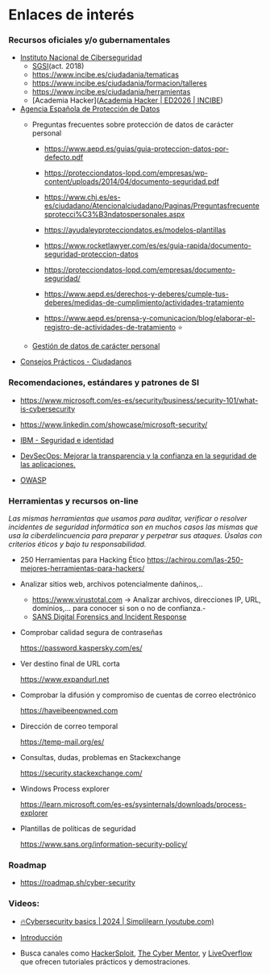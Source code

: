 # Enlaces de interés

### Recursos oficiales y/o gubernamentales

- [Instituto Nacional de Ciberseguridad](https://www.incibe.es/ciudadania)
  - [SGSI](https://www.youtube.com/playlist?list=PLr5GsywSn9d9By1wgN9CO0XrKtpVUwK_T)(act. 2018)
  - https://www.incibe.es/ciudadania/tematicas
  - https://www.incibe.es/ciudadania/formacion/talleres
  - https://www.incibe.es/ciudadania/herramientas
  - [Academia Hacker]([Academia Hacker | ED2026 | INCIBE](https://www.incibe.es/ed2026/talento-hacker/academia-hacker))
- [Agencia Española de Protección de Datos](https://www.aepd.es/)
  - Preguntas frecuentes sobre protección de datos de carácter personal

    - https://www.aepd.es/guias/guia-proteccion-datos-por-defecto.pdf
    - https://protecciondatos-lopd.com/empresas/wp-content/uploads/2014/04/documento-seguridad.pdf

    - https://www.chj.es/es-es/ciudadano/Atencionalciudadano/Paginas/Preguntasfrecuentesprotecci%C3%B3ndatospersonales.aspx
    - https://ayudaleyprotecciondatos.es/modelos-plantillas
    - https://www.rocketlawyer.com/es/es/guia-rapida/documento-seguridad-proteccion-datos
    - https://protecciondatos-lopd.com/empresas/documento-seguridad/
    - https://www.aepd.es/derechos-y-deberes/cumple-tus-deberes/medidas-de-cumplimiento/actividades-tratamiento
    - https://www.aepd.es/prensa-y-comunicacion/blog/elaborar-el-registro-de-actividades-de-tratamiento :star:
  - [Gestión de datos de carácter personal](https://ayudaleyprotecciondatos.es)
- [Consejos Prácticos - Ciudadanos](https://usuariosteleco.mineco.gob.es/te-interesa/consejos-practicos/Paginas/consejos-practicos.aspx)​​

### Recomendaciones, estándares y patrones de SI

- https://www.microsoft.com/es-es/security/business/security-101/what-is-cybersecurity

- https://www.linkedin.com/showcase/microsoft-security/
- [IBM - Seguridad e identidad](https://www.ibm.com/mx-es/think/security)

- [DevSecOps: Mejorar la transparencia y la confianza en la seguridad de las aplicaciones.](https://www.devsecops.org/)

- [OWASP](https://owasp.org/)


### Herramientas y recursos on-line

*Las mismas herramientas que usamos para auditar, verificar o resolver incidentes de seguridad informática son en muchos casos las mismas que usa la ciberdelincuencia para preparar y perpetrar sus ataques. Úsalas con criterios éticos y bajo tu responsabilidad.*

- 250 Herramientas para Hacking Ético
  https://achirou.com/las-250-mejores-herramientas-para-hackers/

- Analizar sitios web, archivos potencialmente dañinos,..

  - https://www.virustotal.com   &rarr; Analizar archivos, direcciones IP, URL, dominios,… para conocer si son o no de confianza.-
  - [SANS Digital Forensics and Incident Response](https://www.sans.org/dfir)

- Comprobar calidad segura de contraseñas

  https://password.kaspersky.com/es/

- Ver destino final de URL corta

  https://www.expandurl.net

- Comprobar la difusión y compromiso de cuentas de correo electrónico

  https://haveibeenpwned.com

- Dirección de correo temporal

  https://temp-mail.org/es/



- Consultas, dudas, problemas en Stackexchange

  https://security.stackexchange.com/

- Windows Process explorer

  https://learn.microsoft.com/es-es/sysinternals/downloads/process-explorer

- Plantillas de políticas de seguridad
  
  https://www.sans.org/information-security-policy/

### Roadmap

- https://roadmap.sh/cyber-security

### Videos:

- [🔥Cybersecurity basics | 2024 | Simplilearn (youtube.com)](https://www.youtube.com/watch?v=njPY7pQTRWg)
- [Introducción](https://www.youtube.com/watch?v=gzES0MuWqHE&list=PLO6n5vXhneVY65LdYlUVUftCwShV7fY5S&index=8)

- Busca canales como [HackerSploit](https://www.youtube.com/channel/UC0ZTPkdxlAKf-V33tqXwi3Q), [The Cyber Mentor](https://www.youtube.com/channel/UC0ArlFuFYMpEewyRBzdLHiw), y [LiveOverflow](https://www.youtube.com/channel/UClcE-kVhqyiHCcjYwcpfj9w) que ofrecen tutoriales prácticos y demostraciones.
